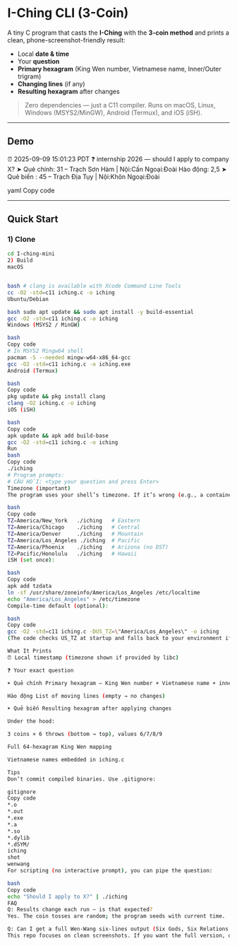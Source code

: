 # I-Ching CLI (3-Coin)

A tiny C program that casts the **I-Ching** with the **3-coin method** and prints a clean, phone-screenshot-friendly result:

- Local **date & time**
- Your **question**
- **Primary hexagram** (King Wen number, Vietnamese name, Inner/Outer trigram)
- **Changing lines** (if any)
- **Resulting hexagram** after changes

> Zero dependencies — just a C11 compiler. Runs on macOS, Linux, Windows (MSYS2/MinGW), Android (Termux), and iOS (iSH).

---

## Demo

⏰ 2025-09-09 15:01:23 PDT
❓ internship 2026 — should I apply to company X?
➤ Quẻ chính: 31 – Trạch Sơn Hàm | Nội:Cấn Ngoại:Đoài
Hào động: 2,5
➤ Quẻ biến : 45 – Trạch Địa Tụy | Nội:Khôn Ngoại:Đoài

yaml
Copy code

---

## Quick Start

### 1) Clone

```bash git clone https://github.com/<your-username>/I-ching-mini.git
cd I-ching-mini
2) Build
macOS


bash # clang is available with Xcode Command Line Tools
cc -O2 -std=c11 iching.c -o iching
Ubuntu/Debian

bash sudo apt update && sudo apt install -y build-essential
gcc -O2 -std=c11 iching.c -o iching
Windows (MSYS2 / MinGW)

bash
Copy code
# In MSYS2 Mingw64 shell
pacman -S --needed mingw-w64-x86_64-gcc
gcc -O2 -std=c11 iching.c -o iching.exe
Android (Termux)

bash
Copy code
pkg update && pkg install clang
clang -O2 iching.c -o iching
iOS (iSH)

bash
Copy code
apk update && apk add build-base
gcc -O2 -std=c11 iching.c -o iching
Run
bash
Copy code
./iching
# Program prompts:
# CÂU HỎI: <type your question and press Enter>
Timezone (important)
The program uses your shell’s timezone. If it’s wrong (e.g., a container set to UTC), set TZ when running:

bash
Copy code
TZ=America/New_York   ./iching   # Eastern
TZ=America/Chicago    ./iching   # Central
TZ=America/Denver     ./iching   # Mountain
TZ=America/Los_Angeles ./iching  # Pacific
TZ=America/Phoenix    ./iching   # Arizona (no DST)
TZ=Pacific/Honolulu   ./iching   # Hawaii
iSH (set once):

bash
Copy code
apk add tzdata
ln -sf /usr/share/zoneinfo/America/Los_Angeles /etc/localtime
echo "America/Los_Angeles" > /etc/timezone
Compile-time default (optional):

bash
Copy code
gcc -O2 -std=c11 iching.c -DUS_TZ=\"America/Los_Angeles\" -o iching
(The code checks US_TZ at startup and falls back to your environment if unset.)

What It Prints
⏰ Local timestamp (timezone shown if provided by libc)

❓ Your exact question

➤ Quẻ chính Primary hexagram — King Wen number + Vietnamese name + inner/outer trigrams

Hào động List of moving lines (empty → no changes)

➤ Quẻ biến Resulting hexagram after applying changes

Under the hood:

3 coins × 6 throws (bottom → top), values 6/7/8/9

Full 64-hexagram King Wen mapping

Vietnamese names embedded in iching.c

Tips
Don’t commit compiled binaries. Use .gitignore:

gitignore
Copy code
*.o
*.out
*.exe
*.a
*.so
*.dylib
*.dSYM/
iching
shot
wenwang
For scripting (no interactive prompt), you can pipe the question:

bash
Copy code
echo "Should I apply to X?" | ./iching
FAQ
Q: Results change each run — is that expected?
Yes. The coin tosses are random; the program seeds with current time.

Q: Can I get a full Wen-Wang six-lines output (Six Gods, Six Relations, 世/应, etc.)?
This repo focuses on clean screenshots. If you want the full version, open an issue — there’s a wenwang_full.c variant.
